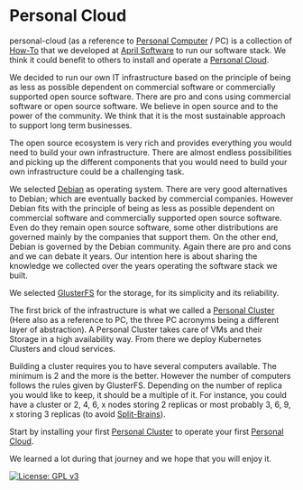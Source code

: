 # Personal Cloud
personal-cloud (as a reference to [Personal Computer](https://en.wikipedia.org/wiki/Personal_computer) / PC) is a collection of [How-To](howto.md) that we developed at [April Software](https://www.aprilsoftware.com/) to run our software stack. We think it could benefit to others to install and operate a [Personal Cloud](pc-manifesto.md).

We decided to run our own IT infrastructure based on the principle of being as less as possible dependent on commercial software or commercially supported open source software. 
There are pro and cons using commercial software or open source software. We believe in open source and to the power of the community. We think that it is the most sustainable approach to support long term businesses.

The open source ecosystem is very rich and provides everything you would need to build your own infrastructure. There are almost endless possibilities and picking up the different components that you would need to build your own infrastructure could be a challenging task.

We selected [Debian](https://www.debian.org/) as operating system. There are very good alternatives to Debian; which are eventually backed by commercial companies. However Debian fits with the principle of being as less as possible dependent on commercial software and commercially supported open source software. Even do they remain open source software, some other distributions are governed mainly by the companies that support them. On the other end, Debian is governed by the Debian community. Again there are pro and cons and we can debate it years. Our intention here is about sharing the knowledge we collected over the years operating the software stack we built.

We selected [GlusterFS](https://www.gluster.org/) for the storage, for its simplicity and its reliability. 

The first brick of the infrastructure is what we called a [Personal Cluster](personal-cluster.md) (Here also as a reference to PC, the three PC acronyms being a different layer of abstraction). A Personal Cluster takes care of VMs and their Storage in a high availability way. From there we deploy Kubernetes Clusters and cloud services.

Building a cluster requires you to have several computers available. The minimum is 2 and the more is the better. However the number of computers follows the rules given by GlusterFS. Depending on the number of replica you would like to keep, it should be a multiple of it. For instance, you could have a cluster or 2, 4, 6, x nodes storing 2 replicas or most probably 3, 6, 9, x storing 3 replicas (to avoid [Split-Brains](https://docs.gluster.org/en/main/Administrator-Guide/Split-brain-and-ways-to-deal-with-it/)).

Start by installing your first [Personal Cluster](personal-cluster.md) to operate your first [Personal Cloud](pc-manifesto.md).

We learned a lot during that journey and we hope that you will enjoy it.

[![License: GPL v3](https://img.shields.io/badge/License-GPLv3-blue.svg)](LICENSE.md)